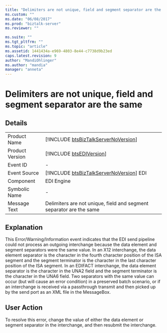 ```yaml
---
title: "Delimiters are not unique, field and segment separator are the same | Microsoft Docs"
ms.custom: ""
ms.date: "06/08/2017"
ms.prod: "biztalk-server"
ms.reviewer: ""

ms.suite: ""
ms.tgt_pltfrm: ""
ms.topic: "article"
ms.assetid: 1441434a-e969-4803-8e44-c7738d9b23ed
caps.latest.revision: 9
author: "MandiOhlinger"
ms.author: "mandia"
manager: "anneta"
---
```

# Delimiters are not unique, field and segment separator are the same
## Details  
  
|                 |                                                                                         |
|-----------------|-----------------------------------------------------------------------------------------|
|  Product Name   |   [!INCLUDE [btsBizTalkServerNoVersion](../includes/btsbiztalkservernoversion-md.md)]   |
| Product Version |               [!INCLUDE [btsEDIVersion](../includes/btsediversion-md.md)]               |
|    Event ID     |                                            -                                            |
|  Event Source   | [!INCLUDE [btsBizTalkServerNoVersion](../includes/btsbiztalkservernoversion-md.md)] EDI |
|    Component    |                                       EDI Engine                                        |
|  Symbolic Name  |                                            -                                            |
|  Message Text   |           Delimiters are not unique, field and segment separator are the same           |
  
## Explanation  
 This Error/Warning/Information event indicates that the EDI send pipeline could not process an outgoing interchange because the data element and segment separators were the same value. In an X12 interchange, the data element separator is the character in the fourth character position of the ISA segment and the segment terminator is the character in the last character position of the ISA segment. In an EDIFACT interchange, the data element separator is the character in the UNA2 field and the segment terminator is the character in the UNA6 field. Two separators with the same value can occur (but will cause an error condition) in a preserved batch scenario, or if an interchange is received via a passthrough transmit and then picked up by the send port as an XML file in the MessageBox.  
  
## User Action  
 To resolve this error, change the value of either the data element or segment separator in the interchange, and then resubmit the interchange.